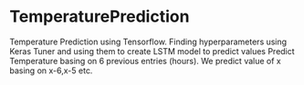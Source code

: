 # TemperaturePrediction
Temperature Prediction using Tensorflow. Finding hyperparameters using Keras Tuner and using them to create LSTM model to predict values
Predict Temperature basing on 6 previous entries (hours). We predict value of x basing on x-6,x-5 etc.
